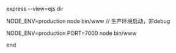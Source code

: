 express --view=ejs dir

NODE_ENV=production node bin/www // 生产环境启动，非debug

NODE_ENV=production PORT=7000 node bin/www

end